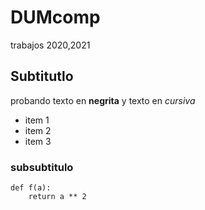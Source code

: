 # DUMcomp

trabajos 2020,2021

## Subtitutlo

probando texto en **negrita** y texto en *cursiva*

- item 1
- item 2
- item 3

### subsubtitulo

```
def f(a):
    return a ** 2
```
